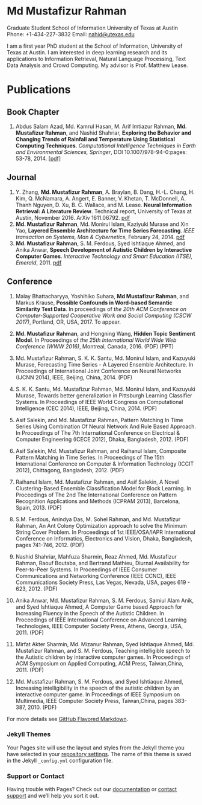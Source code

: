 # Md Mustafizur Rahman 

Graduate Student 
School of Information 
University of Texas at Austin
Phone: +1-434-227-3832
Email: nahid@utexas.edu

I am a first year PhD student at the School of Information, University of Texas at Austin. I am interested in deep learning research and its applications to Information Retrieval, Natural Language Processing, Text Data Analysis and Crowd Computing. My advisor is Prof. Matthew Lease.


# Publications

## Book Chapter
1. Abdus Salam Azad, Md. Kamrul Hasan, M. Arif Imtiazur Rahman, **Md. Mustafizur Rahman**, and Nashid Shahriar, **Exploring the Behavior and Changing Trends of Rainfall and Temperature Using Statistical Computing Techniques**. _Computational Intelligence Techniques in Earth and Environmental Sciences, Springer_, DOI 10.1007/978-94-0:pages: 53-78, 2014. [[pdf]](http://www.cs.virginia.edu/~mr4xb/paper/book_springer.pdf)

## Journal
1. Y. Zhang, **Md. Mustafizur Rahman**, A. Braylan, B. Dang, H.-L. Chang, H. Kim, Q. McNamara, A. Angert, E. Banner, V. Khetan, T. McDonnell, A. Thanh Nguyen, D. Xu, B. C. Wallace, and M. Lease. **Neural Information Retrieval: A Literature Review**. Technical report, University of Texas at Austin, November 2016. ArXiv 1611.06792. [pdf](https://arxiv.org/abs/1611.06792)
2. **Md. Mustafizur Rahman**, Md. Monirul Islam, Kaziyuki Murase and Xin Yao, **Layered Ensemble Architecture for Time Series Forecasting**. _IEEE transaction on Systems, Man & Cybernetics_, February 24, 2014. [pdf](http://dx.doi.org/10.1109/TCYB.2015.2401038)
3. **Md. Mustafizur Rahman**, S. M. Ferdous, Syed Ishtiaque Ahmed, and Anika Anwar, **Speech Development of Autistic Children by Interactive Computer Games**. _Interactive Technology and Smart Education (ITSE), Emerald_, 2011. [pdf](http://www.cs.virginia.edu/~mr4xb/paper/ITSE_Speech_development.pdf)

## Conference
1. Malay Bhattacharyya, Yoshihiko Suhara, **Md Mustafizur Rahman**, and Markus Krause, **Possible Confounds in Word-based Semantic Similarity Test Data**. In proceedings of _the 20th ACM Conference on Computer-Supported Cooperative Work and Social Computing (CSCW 2017)_, Portland, OR, USA, 2017. To appear. 

2. **Md. Mustafizur Rahman**, and Hongning Wang, **Hidden Topic Sentiment Model**. In Proceedings of _the 25th International World Wide Web Conference (WWW 2016)_, Montreal, Canada, 2016. (PDF) (PPT)
3. Md. Mustafizur Rahman, S. K. K. Santu, Md. Monirul Islam, and Kazuyuki Murase, Forecasting Time Series - A Layered Ensemble Architecture. In Proceedings of International Joint Conference on Neural Networks (IJCNN 2014), IEEE, Beijing, China, 2014. (PDF)
4. S. K. K. Santu, Md. Mustafizur Rahman, Md. Monirul Islam, and Kazuyuki Murase, Towards better generalization in Pittsburgh Learning Classifier Systems. In Proceedings of IEEE World Congress on Computational Intelligence (CEC 2014), IEEE, Beijing, China, 2014. (PDF)
5. Asif Salekin, and Md. Mustafizur Rahman, Pattern Matching In Time Series Using Combination Of Neural Network And Rule Based Approach. In Proceedings of The 7th International Conference on Electrical & Computer Engineering (ICECE 2012), Dhaka, Bangladesh, 2012. (PDF)
6. Asif Salekin, Md. Mustafizur Rahman, and Raihanul Islam, Composite Pattern Matching in Time Series. In Proceedings of The 15th International Conference on Computer & Information Technology (ICCIT 2012), Chittagong, Bangladesh, 2012. (PDF)
7. Raihanul Islam, Md. Mustafizur Rahman, and Asif Salekin, A Novel Clustering-Based Ensemble Classification Model for Block Learning. In Proceedings of The 2nd The International Conference on Pattern Recognition Applications and Methods (ICPRAM 2013), Barcelona, Spain, 2013. (PDF)
8. S.M. Ferdous, Anindya Das, M. Sohel Rahman, and Md. Mustafizur Rahman, An Ant Colony Optimization approach to solve the Minimum String Cover Problem. In Proceedings of 1st IEEE/OSA/IAPR International Conference on Informatics, Electronics and Vision, Dhaka, Bangladesh, pages 741-746, 2012. (PDF)
9. Nashid Shahriar, Mahfuza Sharmin, Reaz Ahmed, Md. Mustafizur Rahman, Raouf Boutaba, and Bertrand Mathieu, Diurnal Availability for Peer-to-Peer Systems. In Proceedings of IEEE Consumer Communications and Networking Conference (IEEE CCNC), IEEE Communications Society Press, Las Vegas, Nevada, USA, pages 619 - 623, 2012. (PDF)
10. Anika Anwar, Md. Mustafizur Rahman, S. M. Ferdous, Samiul Alam Anik, and Syed Ishtiaque Ahmed, A Computer Game based Approach for Increasing Fluency in the Speech of the Autistic Children. In Proceedings of IEEE International Conference on Advanced Learning Technologies, IEEE Computer Society Press, Athens, Georgia, USA, 2011. (PDF)
11. Mirfat Akter Sharmin, Md. Mizanur Rahman, Syed Ishtiaque Ahmed, Md. Mustafizur Rahman, and S. M. Ferdous, Teaching intelligible speech to the Autistic children by interactive computer games. In Proceedings of ACM Symposium on Applied Computing, ACM Press, Taiwan,China, 2011. (PDF)
12. Md. Mustafizur Rahman, S. M. Ferdous, and Syed Ishtiaque Ahmed, Increasing intelligibility in the speech of the autistic children by an interactive computer game. In Proceedings of IEEE Symposium on Multimedia, IEEE Computer Society Press, Taiwan,China, pages 383-387, 2010. (PDF)

For more details see [GitHub Flavored Markdown](https://guides.github.com/features/mastering-markdown/).

### Jekyll Themes

Your Pages site will use the layout and styles from the Jekyll theme you have selected in your [repository settings](https://github.com/mdmustafizurrahman/mdmustafizurrahman.github.io/settings). The name of this theme is saved in the Jekyll `_config.yml` configuration file.

### Support or Contact

Having trouble with Pages? Check out our [documentation](https://help.github.com/categories/github-pages-basics/) or [contact support](https://github.com/contact) and we’ll help you sort it out.
